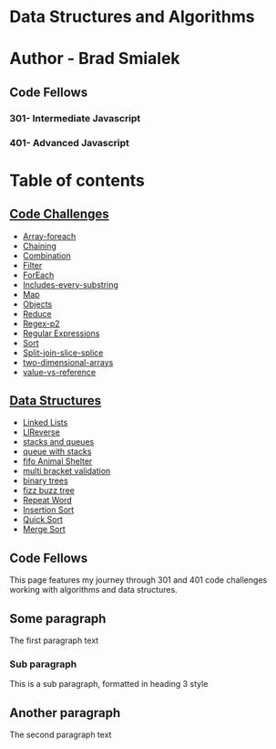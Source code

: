 
# Data Structures and Algorithms

# Author - Brad Smialek
## Code Fellows
### 301- Intermediate Javascript
### 401- Advanced Javascript
  

# Table of contents

## [Code Challenges](https://github.com/bjwine0/data-structures-and-algorithms/tree/master/code-challenges)
- [Array-foreach](https://github.com/bjwine0/data-structures-and-algorithms/tree/master/code-challenges/array-foreach)
- [Chaining](https://github.com/bjwine0/data-structures-and-algorithms/tree/master/code-challenges/chaining)
- [Combination](https://github.com/bjwine0/data-structures-and-algorithms/tree/master/code-challenges/combination%20)
- [Filter](https://github.com/bjwine0/data-structures-and-algorithms/tree/master/code-challenges/filter)
- [ForEach](https://github.com/bjwine0/data-structures-and-algorithms/tree/master/code-challenges/for-each)
- [Includes-every-substring](https://github.com/bjwine0/data-structures-and-algorithms/tree/master/code-challenges/includes-every-substring)
- [Map](https://github.com/bjwine0/data-structures-and-algorithms/tree/master/code-challenges/map)
- [Objects](https://github.com/bjwine0/data-structures-and-algorithms/tree/master/code-challenges/objects)
- [Reduce](https://github.com/bjwine0/data-structures-and-algorithms/tree/master/code-challenges/reduce)
- [Regex-p2](https://github.com/bjwine0/data-structures-and-algorithms/tree/master/code-challenges/regex-p2)
- [Regular Expressions](https://github.com/bjwine0/data-structures-and-algorithms/tree/master/code-challenges/regular-expressions)
- [Sort](https://github.com/bjwine0/data-structures-and-algorithms/tree/master/code-challenges/sort)
- [Split-join-slice-splice](https://github.com/bjwine0/data-structures-and-algorithms/tree/master/code-challenges/split-join-slice-splice)
- [two-dimensional-arrays](https://github.com/bjwine0/data-structures-and-algorithms/tree/master/code-challenges/two-dimensional-arrays)
- [value-vs-reference](https://github.com/bjwine0/data-structures-and-algorithms/tree/master/code-challenges/value-vs-reference)



## [Data Structures](https://github.com/bjwine0/data-structures-and-algorithms/tree/master/code-challenges/Data-Structures)

- [Linked Lists](https://github.com/bjwine0/data-structures-and-algorithms/tree/master/code-challenges/Data-Structures/linkedLists)
- [LlReverse](https://github.com/bjwine0/data-structures-and-algorithms/tree/master/code-challenges/Data-Structures/llreverse)
- [stacks and queues](https://github.com/bjwine0/data-structures-and-algorithms/tree/master/code-challenges/Data-Structures/stacksAndQueues)
- [queue with stacks](https://github.com/bjwine0/data-structures-and-algorithms/tree/master/code-challenges/Data-Structures/queueWithStacks)
- [fifo Animal Shelter](https://github.com/bjwine0/data-structures-and-algorithms/tree/master/code-challenges/Data-Structures/fifoAnimalShelter)
- [multi bracket validation](https://github.com/bjwine0/data-structures-and-algorithms/tree/master/code-challenges/Data-Structures/multiBracketValidation)
- [binary trees](https://github.com/bjwine0/data-structures-and-algorithms/tree/master/code-challenges/Data-Structures/tree)
- [fizz buzz tree](https://github.com/bjwine0/data-structures-and-algorithms/tree/master/code-challenges/Data-Structures/fizzBuzzTree)
- [Repeat Word](https://github.com/bjwine0/data-structures-and-algorithms/tree/master/code-challenges/Data-Structures/repeatedWord)
- [Insertion Sort](https://github.com/bjwine0/data-structures-and-algorithms/tree/master/code-challenges/Data-Structures/InsertionSort)
- [Quick Sort](https://github.com/bjwine0/data-structures-and-algorithms/tree/master/code-challenges/Data-Structures/quickSort)
- [Merge Sort](https://github.com/bjwine0/data-structures-and-algorithms/tree/master/code-challenges/Data-Structures/mergeSort)



## Code Fellows <a name="introduction"></a>
This page features my journey through 301 and 401 code challenges working with algorithms and data structures. 

## Some paragraph <a name="paragraph1"></a>
The first paragraph text

### Sub paragraph <a name="subparagraph1"></a>
This is a sub paragraph, formatted in heading 3 style

## Another paragraph <a name="paragraph2"></a>
The second paragraph text
